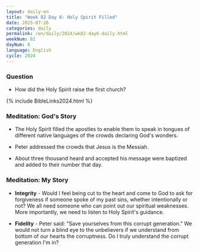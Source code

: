 ```yaml
---
layout: daily-en
title: "Week 82 Day 6: Holy Spirit Filled"
date: 2025-07-26
categories: daily
permalink: /en/daily/2024/wk82-day6-daily.html
weekNum: 82
dayNum: 6
language: English
cycle: 2024
---
```

### Question     
+ How did the Holy Spirit raise the first church? 

{% include BibleLinks2024.html %} 

### Meditation: God's Story   
+ The Holy Spirit filled the apostles to enable them to speak in tongues of different native languages of the crowds declaring God's wonders. 

+ Peter addressed the crowds that Jesus is the Messiah. 

+ About three thousand heard and accepted his message were baptized and added to their number that day. 

### Meditation: My Story   
+ **Integrity** - Would I feel being cut to the heart and come to God to ask for forgiveness if someone spoke of my past sins, whether intentionally or not? We all need someone who can point out our spiritual weaknesses. More importantly, we need to listen to Holy Spirit's guidance. 

+ **Fidelity** - Peter said: "Save yourselves from this corrupt generation." We would not turn a blind eye to the unbelievers if we understand from bottom of our hearts the corruptness. Do I truly understand the corrupt generation I'm in? 
